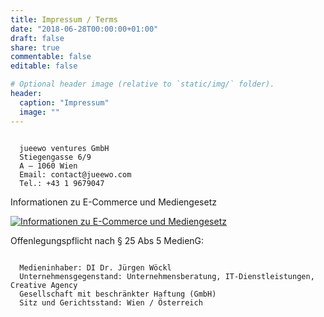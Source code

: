 ```yaml
---
title: Impressum / Terms
date: "2018-06-28T00:00:00+01:00"
draft: false
share: true
commentable: false
editable: false

# Optional header image (relative to `static/img/` folder).
header:
  caption: "Impressum"
  image: ""
---
```


<!-- ... -->


```text

  jueewo ventures GmbH
  Stiegengasse 6/9
  A – 1060 Wien
  Email: contact@jueewo.com
  Tel.: +43 1 9679047

```

Informationen zu E-Commerce und Mediengesetz
<!-- 
<a href="https://www.wkoecg.at/Web/Ecg.aspx?FirmaID=ef2dc8d6-cb28-4f59-af07-3fc237f76b58" target="_blank" rel="noopener noreferrer"><img src="https://www.wkoecg.at/Web/Library/img/ecg.gif" alt="Informationen zu E-Commerce und Mediengesetz" /></a> -->

<a href="https://www.wkoecg.at/Web/Ecg.aspx?FirmaID=e54645de-20fb-4dd9-97b2-39b672377466" target="_blank" rel="noopener noreferrer"><img src="https://www.wkoecg.at/Web/Library/img/ecg.gif" alt="Informationen zu E-Commerce und Mediengesetz" /></a>

<!-- https://firmen.wko.at/Web/DetailsKontakt.aspx?FirmaID=e54645de-20fb-4dd9-97b2-39b672377466&Name=jueewo%20ventures%20GmbH&Standort=Wien%20(Bundesland) -->

Offenlegungspflicht nach § 25 Abs 5 MedienG:
```text

  Medieninhaber: DI Dr. Jürgen Wöckl
  Unternehmensgegenstand: Unternehmensberatung, IT-Dienstleistungen, Creative Agency
  Gesellschaft mit beschränkter Haftung (GmbH)
  Sitz und Gerichtsstand: Wien / Österreich

```